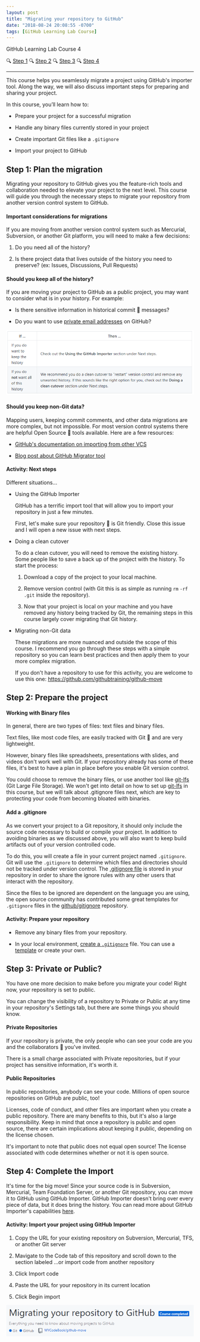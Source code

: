 ```yaml
---
layout: post
title: "Migrating your repository to GitHub"
date: "2018-08-24 20:08:55 -0700"
tags: [GitHub Learning Lab Course]
---
```


GitHub Learning Lab Course 4

🔍 [Step 1](#step-1) 🔍 [Step 2](#step-2) 🔍 [Step 3](#step-3) 🔍 [Step 4](#step-4)

---

This course helps you seamlessly migrate a project using GitHub's importer tool. Along the way, we will also discuss important steps for preparing and sharing your project.

In this course, you’ll learn how to:

  - Prepare your project for a successful migration

  - Handle any binary files currently stored in your project

  - Create important Git files like a `.gitignore`

  - Import your project to GitHub

## Step 1: Plan the migration

Migrating your repository to GitHub gives you the feature-rich tools and collaboration needed to elevate your project to the next level. This course will guide you through the necessary steps to migrate your repository from another version control system to GitHub.

#### Important considerations for migrations

If you are moving from another version control system such as Mercurial, Subversion, or another Git platform, you will need to make a few decisions:

  1. Do you need all of the history?

  2. Is there project data that lives outside of the history you need to preserve? (ex: Issues, Discussions, Pull Requests)

#### Should you keep all of the history?

If you are moving your project to GitHub as a public project, you may want to consider what is in your history. For example:

  - Is there sensitive information in historical commit 📖 messages?

  - Do you want to use [private email addresses](https://help.github.com/articles/setting-your-commit-email-address-on-github/) on GitHub?

![Course 4](/pic/GH4.PNG)

#### Should you keep non-Git data?

Mapping users, keeping commit comments, and other data migrations are more complex, but not impossible. For most version control systems there are helpful Open Source 📖 tools available. Here are a few resources:

  - [GitHub's documentation on importing from other VCS](https://help.github.com/enterprise/2.12/admin/guides/migrations/importing-data-from-third-party-version-control-systems/)

  - [Blog post about GitHub Migrator tool](https://blog.github.com/2016-02-11-migrate-your-code-with-the-github-importer/)

#### Activity: Next steps

Different situations...

- Using the GitHub Importer

  GitHub has a terrific import tool that will allow you to import your repository in just a few minutes.

  First, let's make sure your repository 📖 is Git friendly. Close this issue and I will open a new issue with next steps.

- Doing a clean cutover

  To do a clean cutover, you will need to remove the existing history. Some people like to save a back up of the project with the history. To start the process:

  1. Download a copy of the project to your local machine.

  2. Remove version control (with Git this is as simple as running `rm` `-rf` `.git` inside the repository).

  3. Now that your project is local on your machine and you have removed any history being tracked by Git, the remaining steps in this course largely cover migrating that Git history.

- Migrating non-Git data

  These migrations are more nuanced and outside the scope of this course. I recommend you go through these steps with a simple repository so you can learn best practices and then apply them to your more complex migration.

  If you don't have a repository to use for this activity, you are welcome to use this one: https://github.com/githubtraining/github-move

## Step 2: Prepare the project

#### Working with Binary files

In general, there are two types of files: text files and binary files.

Text files, like most code files, are easily tracked with Git 📖 and are very lightweight.

However, binary files like spreadsheets, presentations with slides, and videos don't work well with Git. If your repository already has some of these files, it's best to have a plan in place before you enable Git version control.

You could choose to remove the binary files, or use another tool like [git-lfs](https://git-lfs.github.com/) (Git Large File Storage). We won't get into detail on how to set up [git-lfs](https://git-lfs.github.com/) in this course, but we will talk about .gitignore files next, which are key to protecting your code from becoming bloated with binaries.

#### Add a .gitignore

As we convert your project to a Git repository, it should only include the source code necessary to build or compile your project. In addition to avoiding binaries as we discussed above, you will also want to keep build artifacts out of your version controlled code.

To do this, you will create a file in your current project named `.gitignore`. Git will use the `.gitignore` to determine which files and directories should not be tracked under version control. The [.gitignore file](https://help.github.com/articles/ignoring-files/) is stored in your repository in order to share the ignore rules with any other users that interact with the repository.

Since the files to be ignored are dependent on the language you are using, the open source community has contributed some great templates for `.gitignore` files in the [github/gitignore](https://github.com/github/gitignore) repository.

#### Activity: Prepare your repository

  - Remove any binary files from your repository.

  - In your local environment, [create a `.gitignore`](https://help.github.com/articles/ignoring-files/) file. You can use a [template](https://github.com/github/gitignore) or create your own.

## Step 3: Private or Public?

You have one more decision to make before you migrate your code! Right now, your repository is set to public.

You can change the visibility of a repository to Private or Public at any time in your repository's Settings tab, but there are some things you should know.

#### Private Repositories

If your repository is private, the only people who can see your code are you and the collaborators 📖 you've invited.

There is a small charge associated with Private repositories, but if your project has sensitive information, it's worth it.

#### Public Repositories

In public repositories, anybody can see your code. Millions of open source repositories on GitHub are public, too!

Licenses, code of conduct, and other files are important when you create a public repository. There are many benefits to this, but it's also a large responsibility. Keep in mind that once a repository is public and open source, there are certain implications about keeping it public, depending on the license chosen.

It's important to note that public does not equal open source! The license associated with code determines whether or not it is open source.

## Step 4: Complete the Import

It's time for the big move! Since your source code is in Subversion, Mercurial, Team Foundation Server, or another Git repository, you can move it to GitHub using GitHub Importer. GitHub Importer doesn't bring over every piece of data, but it does bring the history. You can read more about GitHub Importer's capabilities [here](https://help.github.com/articles/about-github-importer/).

#### Activity: Import your project using GitHub Importer

  1. Copy the URL for your existing repository on Subversion, Mercurial, TFS, or another Git server

  2. Mavigate to the Code tab of this repository and scroll down to the section labeled …or import code from another repository

  3. Click Import code

  4. Paste the URL for your repository in its current location

  5. Click Begin import


![GitHub Course 4 Completed](/pic/GHcourse4.PNG)
